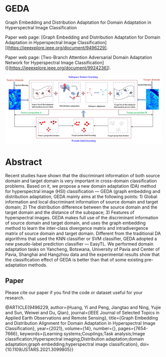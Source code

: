 # GEDA
Graph Embedding and Distribution Adaptation for Domain Adaptation in Hyperspectral Image Classification

Paper web page: [Graph Embedding and Distribution Adaptation for Domain Adaptation in Hyperspectral Image Classification][(https://ieeexplore.ieee.org/document/9496229].

Paper web page: [Two-Branch Attention Adversarial Domain Adaptation Network for Hyperspectral Image Classification]([(https://ieeexplore.ieee.org/document/9924236]).

<p align='center'>
  <img src='figure/GEDA.png' width="800px">
</p>

# Abstract

Recent studies have shown that the discriminant information of both source domain and target domain is very important in cross-domain classification problems. Based on it, we propose a new domain adaptation (DA) method for hyperspectral image (HSI) classification — GEDA (graph embedding and distribution adaptation, GEDA mainly aims at the following points: 1) Global information and local discriminant information of source domain and target domain; 2) The distribution difference between the source domain and the target domain and the distance of the subspace; 3) Features of hyperspectral images. GEDA makes full use of the discriminant information of source domain and target domain, and uses the graph embedding method to learn the inter-class divergence matrix and intradivergence matrix of source domain and target domain. Different from the traditional DA algorithms that used the KNN classifier or SVM classifier, GEDA adopted a new pseudo-label prediction classifier — EasyTL. We performed domain adaptation tasks on Yancheng, Botswana, University of Pavia and Center of Pavia, Shanghai and Hangzhou data and the experimental results show that the classification effect of GEDA is better than that of some existing pre-adaptation methods.

## Paper

Please cite our paper if you find the code or dataset useful for your research.

@ARTICLE{9496229,
  author={Huang, Yi and Peng, Jiangtao and Ning, Yujie and Sun, Weiwei and Du, Qian},
  journal={IEEE Journal of Selected Topics in Applied Earth Observations and Remote Sensing}, 
  title={Graph Embedding and Distribution Alignment for Domain Adaptation in Hyperspectral Image Classification}, 
  year={2021},
  volume={14},
  number={},
  pages={7654-7666},
  keywords={Learning systems;Couplings;Task analysis;Image classification;Hyperspectral imaging;Distribution adaptation;domain adaptation;graph embedding;hyperspectral image classification},
  doi={10.1109/JSTARS.2021.3099805}}
